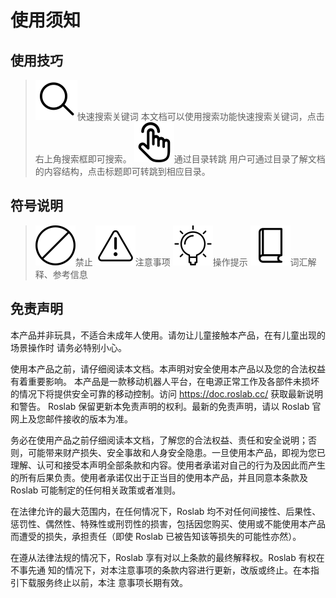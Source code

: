 使用须知
===========

## 使用技巧
> <img class="logo" src="/static/image/search.svg">快速搜索关键词
> 本文档可以使用搜索功能快速搜索关键词，点击右上角搜索框即可搜索。
> <img class="logo" src="/static/image/click.svg">通过目录转跳
> 用户可通过目录了解文档的内容结构，点击标题即可转跳到相应目录。


## 符号说明

> <img class="logo" src="/static/image/no.svg">禁止  <img class="logo" src="/static/image/attention.svg">注意事项  <img class="logo" src="/static/image/idea.svg">操作提示  <img class="logo" src="/static/image/doc.svg">词汇解释、参考信息

## 免责声明

本产品并非玩具，不适合未成年人使用。请勿让儿童接触本产品，在有儿童出现的场景操作时
请务必特别小心。

使用本产品之前，请仔细阅读本文档。本声明对安全使用本产品以及您的合法权益有着重要影响。
本产品是一款移动机器人平台，在电源正常工作及各部件未损坏的情况下将提供安全可靠的移动控制。访问 https://doc.roslab.cc/ 获取最新说明和警告。 Roslab 保留更新本免责声明的权利。最新的免责声明，请以 Roslab 官网上及您邮件接收的版本为准。

务必在使用产品之前仔细阅读本文档，了解您的合法权益、责任和安全说明；否则，可能带来财产损失、安全事故和人身安全隐患。一旦使用本产品，即视为您已理解、认可和接受本声明全部条款和内容。使用者承诺对自己的行为及因此而产生的所有后果负责。使用者承诺仅出于正当目的使用本产品，并且同意本条款及 Roslab 可能制定的任何相关政策或者准则。

在法律允许的最大范围内，在任何情况下，Roslab 均不对任何间接性、后果性、惩罚性、偶然性、特殊性或刑罚性的损害，包括因您购买、使用或不能使用本产品而遭受的损失，承担责任（即使 Roslab 已被告知该等损失的可能性亦然）。

在遵从法律法规的情况下，Roslab 享有对以上条款的最终解释权。Roslab 有权在不事先通
知的情况下，对本注意事项的条款内容进行更新，改版或终止。在本指引下载服务终止以前，本注
意事项长期有效。